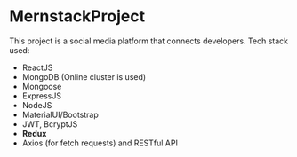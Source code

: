 # MernstackProject
This project is a social media platform that connects developers.
Tech stack used:
- ReactJS
- MongoDB (Online cluster is used)
- Mongoose
- ExpressJS
- NodeJS
- MaterialUI/Bootstrap
- JWT, BcryptJS
- **Redux**
- Axios (for fetch requests) and RESTful API

